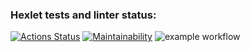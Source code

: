 ### Hexlet tests and linter status:
[![Actions Status](https://github.com/IvanArzamastsev/backend-project-lvl1/workflows/hexlet-check/badge.svg)](https://github.com/IvanArzamastsev/backend-project-lvl1/actions)
[![Maintainability](https://api.codeclimate.com/v1/badges/b09b7aa7f9c73533af9f/maintainability)](https://codeclimate.com/github/IvanArzamastsev/backend-project-lvl1/maintainability)
![example workflow](https://github.com/IvanArzamastsev/backend-project-lvl1/actions/workflows/make_test_link/badge.svg)